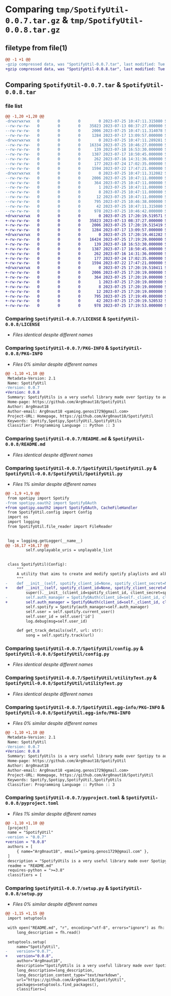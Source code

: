 # Comparing `tmp/SpotifyUtil-0.0.7.tar.gz` & `tmp/SpotifyUtil-0.0.8.tar.gz`

## filetype from file(1)

```diff
@@ -1 +1 @@
-gzip compressed data, was "SpotifyUtil-0.0.7.tar", last modified: Tue Jul 25 10:47:11 2023, max compression
+gzip compressed data, was "SpotifyUtil-0.0.8.tar", last modified: Tue Jul 25 17:20:19 2023, max compression
```

## Comparing `SpotifyUtil-0.0.7.tar` & `SpotifyUtil-0.0.8.tar`

### file list

```diff
@@ -1,20 +1,20 @@
-drwxrwxrwx   0        0        0        0 2023-07-25 10:47:11.315080 SpotifyUtil-0.0.7/
--rw-rw-rw-   0        0        0    35823 2023-07-13 08:37:27.000000 SpotifyUtil-0.0.7/LICENSE
--rw-rw-rw-   0        0        0     2006 2023-07-25 10:47:11.314078 SpotifyUtil-0.0.7/PKG-INFO
--rw-rw-rw-   0        0        0     1284 2023-07-17 13:09:57.000000 SpotifyUtil-0.0.7/README.md
-drwxrwxrwx   0        0        0        0 2023-07-25 10:47:11.289281 SpotifyUtil-0.0.7/SpotifyUtil/
--rw-rw-rw-   0        0        0    16334 2023-07-25 10:46:27.000000 SpotifyUtil-0.0.7/SpotifyUtil/SpotifyUtil.py
--rw-rw-rw-   0        0        0      139 2023-07-18 16:53:30.000000 SpotifyUtil-0.0.7/SpotifyUtil/__init__.py
--rw-rw-rw-   0        0        0     1387 2023-07-17 18:50:45.000000 SpotifyUtil-0.0.7/SpotifyUtil/config.py
--rw-rw-rw-   0        0        0      262 2023-07-16 14:31:36.000000 SpotifyUtil-0.0.7/SpotifyUtil/file_reader.py
--rw-rw-rw-   0        0        0      177 2023-07-24 17:02:35.000000 SpotifyUtil-0.0.7/SpotifyUtil/secret.py
--rw-rw-rw-   0        0        0     1594 2023-07-22 17:47:21.000000 SpotifyUtil-0.0.7/SpotifyUtil/utilityTest.py
-drwxrwxrwx   0        0        0        0 2023-07-25 10:47:11.312082 SpotifyUtil-0.0.7/SpotifyUtil.egg-info/
--rw-rw-rw-   0        0        0     2006 2023-07-25 10:47:11.000000 SpotifyUtil-0.0.7/SpotifyUtil.egg-info/PKG-INFO
--rw-rw-rw-   0        0        0      364 2023-07-25 10:47:11.000000 SpotifyUtil-0.0.7/SpotifyUtil.egg-info/SOURCES.txt
--rw-rw-rw-   0        0        0        1 2023-07-25 10:47:11.000000 SpotifyUtil-0.0.7/SpotifyUtil.egg-info/dependency_links.txt
--rw-rw-rw-   0        0        0        8 2023-07-25 10:47:11.000000 SpotifyUtil-0.0.7/SpotifyUtil.egg-info/requires.txt
--rw-rw-rw-   0        0        0       12 2023-07-25 10:47:11.000000 SpotifyUtil-0.0.7/SpotifyUtil.egg-info/top_level.txt
--rw-rw-rw-   0        0        0      795 2023-07-25 10:46:38.000000 SpotifyUtil-0.0.7/pyproject.toml
--rw-rw-rw-   0        0        0       42 2023-07-25 10:47:11.315080 SpotifyUtil-0.0.7/setup.cfg
--rw-rw-rw-   0        0        0      978 2023-07-25 10:46:42.000000 SpotifyUtil-0.0.7/setup.py
+drwxrwxrwx   0        0        0        0 2023-07-25 17:20:19.519571 SpotifyUtil-0.0.8/
+-rw-rw-rw-   0        0        0    35823 2023-07-13 08:37:27.000000 SpotifyUtil-0.0.8/LICENSE
+-rw-rw-rw-   0        0        0     2006 2023-07-25 17:20:19.515419 SpotifyUtil-0.0.8/PKG-INFO
+-rw-rw-rw-   0        0        0     1284 2023-07-17 13:09:57.000000 SpotifyUtil-0.0.8/README.md
+drwxrwxrwx   0        0        0        0 2023-07-25 17:20:19.461282 SpotifyUtil-0.0.8/SpotifyUtil/
+-rw-rw-rw-   0        0        0    16424 2023-07-25 17:19:29.000000 SpotifyUtil-0.0.8/SpotifyUtil/SpotifyUtil.py
+-rw-rw-rw-   0        0        0      139 2023-07-18 16:53:30.000000 SpotifyUtil-0.0.8/SpotifyUtil/__init__.py
+-rw-rw-rw-   0        0        0     1387 2023-07-17 18:50:45.000000 SpotifyUtil-0.0.8/SpotifyUtil/config.py
+-rw-rw-rw-   0        0        0      262 2023-07-16 14:31:36.000000 SpotifyUtil-0.0.8/SpotifyUtil/file_reader.py
+-rw-rw-rw-   0        0        0      177 2023-07-24 17:02:35.000000 SpotifyUtil-0.0.8/SpotifyUtil/secret.py
+-rw-rw-rw-   0        0        0     1594 2023-07-22 17:47:21.000000 SpotifyUtil-0.0.8/SpotifyUtil/utilityTest.py
+drwxrwxrwx   0        0        0        0 2023-07-25 17:20:19.510411 SpotifyUtil-0.0.8/SpotifyUtil.egg-info/
+-rw-rw-rw-   0        0        0     2006 2023-07-25 17:20:19.000000 SpotifyUtil-0.0.8/SpotifyUtil.egg-info/PKG-INFO
+-rw-rw-rw-   0        0        0      364 2023-07-25 17:20:19.000000 SpotifyUtil-0.0.8/SpotifyUtil.egg-info/SOURCES.txt
+-rw-rw-rw-   0        0        0        1 2023-07-25 17:20:19.000000 SpotifyUtil-0.0.8/SpotifyUtil.egg-info/dependency_links.txt
+-rw-rw-rw-   0        0        0        8 2023-07-25 17:20:19.000000 SpotifyUtil-0.0.8/SpotifyUtil.egg-info/requires.txt
+-rw-rw-rw-   0        0        0       12 2023-07-25 17:20:19.000000 SpotifyUtil-0.0.8/SpotifyUtil.egg-info/top_level.txt
+-rw-rw-rw-   0        0        0      795 2023-07-25 17:19:49.000000 SpotifyUtil-0.0.8/pyproject.toml
+-rw-rw-rw-   0        0        0       42 2023-07-25 17:20:19.520532 SpotifyUtil-0.0.8/setup.cfg
+-rw-rw-rw-   0        0        0      978 2023-07-25 17:19:53.000000 SpotifyUtil-0.0.8/setup.py
```

### Comparing `SpotifyUtil-0.0.7/LICENSE` & `SpotifyUtil-0.0.8/LICENSE`

 * *Files identical despite different names*

### Comparing `SpotifyUtil-0.0.7/PKG-INFO` & `SpotifyUtil-0.0.8/PKG-INFO`

 * *Files 0% similar despite different names*

```diff
@@ -1,10 +1,10 @@
 Metadata-Version: 2.1
 Name: SpotifyUtil
-Version: 0.0.7
+Version: 0.0.8
 Summary: SpotifyUtils is a very useful library made over Spotipy to automate some rather tiring tasks.
 Home-page: https://github.com/Arg0naut18/SpotifyUtil
 Author: Arg0naut18
 Author-email: Arg0naut18 <gaming.genos1729@gmail.com>
 Project-URL: Homepage, https://github.com/Arg0naut18/SpotifyUtil
 Keywords: Spotify,Spotipy,SpotifyUtil,SpotifyUtils
 Classifier: Programming Language :: Python :: 3
```

### Comparing `SpotifyUtil-0.0.7/README.md` & `SpotifyUtil-0.0.8/README.md`

 * *Files identical despite different names*

### Comparing `SpotifyUtil-0.0.7/SpotifyUtil/SpotifyUtil.py` & `SpotifyUtil-0.0.8/SpotifyUtil/SpotifyUtil.py`

 * *Files 1% similar despite different names*

```diff
@@ -1,9 +1,9 @@
 from spotipy import Spotify
-from spotipy.oauth2 import SpotifyOAuth
+from spotipy.oauth2 import SpotifyOAuth, CacheFileHandler
 from SpotifyUtil.config import Config
 import os
 import logging
 from SpotifyUtil.file_reader import FileReader
 
 
 log = logging.getLogger(__name__)
@@ -16,17 +16,17 @@
         self.unplayable_uris = unplayable_list
 
 
 class SpotifyUtil(Config):
     """
     A utility that aims to create and modify spotify playlists and albums for you using a single function.
     """
-    def __init__(self, spotify_client_id=None, spotify_client_secret=None, spotify_redirect_uri=None):
+    def __init__(self, spotify_client_id=None, spotify_client_secret=None, spotify_redirect_uri=None, cache_path=None):
         super().__init__(client_id=spotify_client_id, client_secret=spotify_client_secret, redirect_uri=spotify_redirect_uri)
-        self.auth_manager = SpotifyOAuth(client_id=self._client_id, client_secret=self._client_secret, redirect_uri=self._redirect_uri, scope=self._scope_str)
+        self.auth_manager = SpotifyOAuth(client_id=self._client_id, client_secret=self._client_secret, redirect_uri=self._redirect_uri, scope=self._scope_str, cache_handler=CacheFileHandler(cache_path=cache_path))
         self.spotify = Spotify(auth_manager=self.auth_manager)
         self.user = self.spotify.current_user()
         self.user_id = self.user['id']
         log.debug(msg=self.user_id)
 
     def get_track_details(self, url: str):
         song = self.spotify.track(url)
```

### Comparing `SpotifyUtil-0.0.7/SpotifyUtil/config.py` & `SpotifyUtil-0.0.8/SpotifyUtil/config.py`

 * *Files identical despite different names*

### Comparing `SpotifyUtil-0.0.7/SpotifyUtil/utilityTest.py` & `SpotifyUtil-0.0.8/SpotifyUtil/utilityTest.py`

 * *Files identical despite different names*

### Comparing `SpotifyUtil-0.0.7/SpotifyUtil.egg-info/PKG-INFO` & `SpotifyUtil-0.0.8/SpotifyUtil.egg-info/PKG-INFO`

 * *Files 0% similar despite different names*

```diff
@@ -1,10 +1,10 @@
 Metadata-Version: 2.1
 Name: SpotifyUtil
-Version: 0.0.7
+Version: 0.0.8
 Summary: SpotifyUtils is a very useful library made over Spotipy to automate some rather tiring tasks.
 Home-page: https://github.com/Arg0naut18/SpotifyUtil
 Author: Arg0naut18
 Author-email: Arg0naut18 <gaming.genos1729@gmail.com>
 Project-URL: Homepage, https://github.com/Arg0naut18/SpotifyUtil
 Keywords: Spotify,Spotipy,SpotifyUtil,SpotifyUtils
 Classifier: Programming Language :: Python :: 3
```

### Comparing `SpotifyUtil-0.0.7/pyproject.toml` & `SpotifyUtil-0.0.8/pyproject.toml`

 * *Files 1% similar despite different names*

```diff
@@ -1,10 +1,10 @@
 [project]
 name = "SpotifyUtil"
-version = "0.0.7"
+version = "0.0.8"
 authors = [
     { name="Arg0naut18", email="gaming.genos1729@gmail.com" },
 ]
 description = "SpotifyUtils is a very useful library made over Spotipy to automate some rather tiring tasks."
 readme = "README.md"
 requires-python = ">=3.8"
 classifiers = [
```

### Comparing `SpotifyUtil-0.0.7/setup.py` & `SpotifyUtil-0.0.8/setup.py`

 * *Files 0% similar despite different names*

```diff
@@ -1,15 +1,15 @@
 import setuptools
 
 with open("README.md", "r", encoding="utf-8", errors="ignore") as fh:
     long_description = fh.read()
 
 setuptools.setup(
     name="SpotifyUtil",
-    version="0.0.7",
+    version="0.0.8",
     author="Arg0naut18",
     description="SpotifyUtils is a very useful library made over Spotipy to automate some rather tiring tasks.",
     long_description=long_description,
     long_description_content_type="text/markdown",
     url="https://github.com/Arg0naut18/SpotifyUtil",
     packages=setuptools.find_packages(),
     classifiers=[
```

